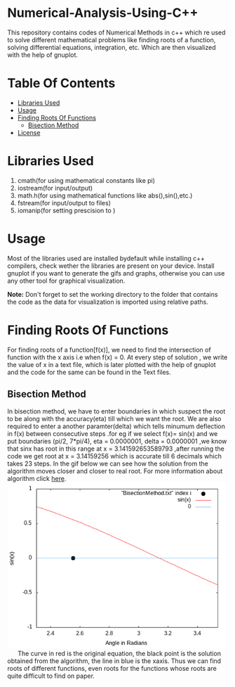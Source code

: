 # Numerical-Analysis-Using-C++
This repository contains codes of Numerical Methods in c++ which re used to solve different mathematical problems like finding roots of a function, solving differential equations, integration, etc. Which are then visualized with the help of gnuplot.

# Table Of Contents 
  * [Libraries Used](#libraries-used)
  * [Usage](#usage)
  * [Finding Roots Of Functions](#finding-roots-of-functions)
    * [Bisection Method](#bisection-method)
  * [License](#license)
    
# Libraries Used
1) cmath(for using mathematical constants like pi)
2) iostream(for input/output)
3) math.h(for using mathematical functions like abs(),sin(),etc.)
4) fstream(for input/output to files)
5) iomanip(for setting prescision to )

# Usage

Most of the libraries used are installed bydefault while installing c++ compilers, check wether the libraries are present on your device. Install gnuplot if you want to generate the gifs and graphs, otherwise you can use any other tool for graphical visualization.

**Note:** Don't forget to set the working directory to the folder that contains the code as the data for visualization is imported using relative paths.

# Finding Roots Of Functions
For finding roots of a function[f(x)], we need to find the intersection of function with the x axis i.e when f(x) = 0. At every step of solution , we write the value of x in a text file, which is later plotted with the help of gnuplot and the code for the same can be found in the Text files.

## Bisection Method

In bisection method, we have to enter boundaries in which suspect the root to be along with the accuracy(eta) till which we want the root. We are also required to enter a another paramter(delta) which tells minumum deflection in f(x) between consecutive steps .for eg if we select f(x)= sin(x) and we put boundaries (pi/2, 7*pi/4), eta = 0.0000001, delta = 0.0000001  ,we know that sinx has root in this range at x = 3.141592653589793 ,after running the code we get root at x = 3.14159256 which is accurate till 6 decimals which takes 23 steps. In the gif below we can see how the  solution from the algorithm moves closer and closer to real root. For more information about algorithm click [here](https://en.wikipedia.org/wiki/Bisection_method).
<br/>![Alt Text](bisection_method/bisection.gif) &nbsp; &nbsp; &nbsp;
<a>
The curve in red is the original equation, the black point is the solution obtained from the algorithm, the line in blue is the xaxis. 
Thus we can find roots of different functions, even roots for the functions whose roots are quite difficult to find on paper.
</a>
